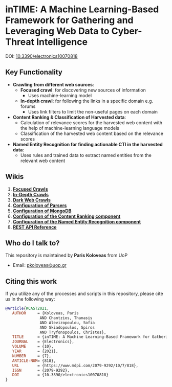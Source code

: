# inTIME: A Machine Learning-Based Framework for Gathering and Leveraging Web Data to Cyber-Threat Intelligence

DOI: [10.3390/electronics10070818](https://doi.org/10.3390/electronics10070818)

## Key Functionality

* **Crawling from different web sources**:
  * **Focused crawl**: for discovering new sources of information
    * Uses machine-learning model
  * **In-depth crawl**: for following the links in a specific domain e.g. forums
    * Uses link filters to limit the non-useful pages on each domain
* **Content Ranking & Classification of Harvested data**:
  * Calculation of relevance scores for the harvested web content with the help of machine-learning language models
  * Classification of the harvested web content based on the relevance scores
* **Named Entity Recognition for finding actionable CTI in the harvested data**:
  * Uses rules and trained data to extract named entities from the relevant web content

## Wikis

1. [**Focused Crawls**](https://gitlab.com/cybertrust/tool-development/crawling-service/-/wikis/1.-Focused-Crawls)
2. [**In-Depth Crawls**](https://gitlab.com/cybertrust/tool-development/crawling-service/-/wikis/2.-Indepth-Crawls)
3. [**Dark Web Crawls**](https://gitlab.com/cybertrust/tool-development/crawling-service/-/wikis/3.-Dark-Web-Crawls)
4. [**Configuration of Parsers**](https://gitlab.com/cybertrust/tool-development/crawling-service/-/wikis/4.-Configuration-of-Parsers)
5. [**Configuration of MongoDB**](https://gitlab.com/cybertrust/tool-development/crawling-service/-/wikis/5.-Configuration-of-MongoDB)
6. [**Configuration of the Content Ranking component**](https://gitlab.com/cybertrust/tool-development/crawling-service/-/wikis/6.-Configuration-of-the-Content-Ranking-component)
7. [**Configuration of the Named Entity Recognition component**](https://gitlab.com/cybertrust/tool-development/crawling-service/-/wikis/7.-Configuration-of-the-Named-Entity-Recognition-component)
8. [**REST API Reference**](https://gitlab.com/cybertrust/tool-development/crawling-service/-/wikis/REST-API-Reference)

## Who do I talk to?

This repository is maintained by **Paris Koloveas** from UoP

* Email: pkoloveas@uop.gr

## Citing this work

If you utilize any of the processes and scripts in this repository, please cite us in the following way:
```bibtex
@Article{KCAST2021,
   AUTHOR     = {Koloveas, Paris
               AND Chantzios, Thanasis
               AND Alevizopoulou, Sofia
               AND Skiadopoulos, Spiros
               AND Tryfonopoulos, Christos},
   TITLE      = {inTIME: A Machine Learning-Based Framework for Gathering and Leveraging Web Data to Cyber-Threat Intelligence},
   JOURNAL    = {Electronics},
   VOLUME     = {10},
   YEAR       = {2021},
   NUMBER     = {7},
   ARTICLE-NUM= {818},
   URL        = {https://www.mdpi.com/2079-9292/10/7/818},
   ISSN       = {2079-9292},
   DOI        = {10.3390/electronics10070818}
}
```
